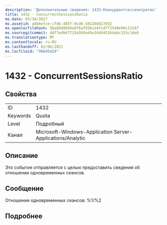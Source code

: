 ```yaml
---
description: 'Дополнительные сведения: 1432-Конкуррентсессионсратио'
title: 1432 - ConcurrentSessionsRatio
ms.date: 03/30/2017
ms.assetid: a8b6efce-cf46-485f-9cd6-58126b627032
ms.openlocfilehash: 50a80d8694e076af036ce4fcd7f2548e90c2154f
ms.sourcegitcommit: ddf7edb67715a5b9a45e3dd44536dabc153c1de0
ms.translationtype: MT
ms.contentlocale: ru-RU
ms.lasthandoff: 02/06/2021
ms.locfileid: "99645429"
---
```

# <a name="1432---concurrentsessionsratio"></a>1432 - ConcurrentSessionsRatio

## <a name="properties"></a>Свойства  
  
|||  
|-|-|  
|ID|1432|  
|Keywords|Quota|  
|Level|Подробный|  
|Канал|Microsoft-Windows-Application Server-Applications/Analytic|  
  
## <a name="description"></a>Описание  

 Это событие отправляется с целью предоставить сведения об отношении одновременных сеансов.  
  
## <a name="message"></a>Сообщение  

 Отношение одновременных сеансов: %1/%2  
  
## <a name="details"></a>Подробнее
